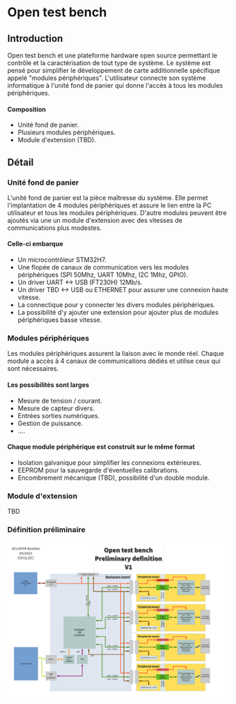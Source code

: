 # Open test bench

## Introduction

Open test bench et une plateforme hardware open source permettant  le contrôle  et la caractérisation de tout type de système.
Le système est pensé pour simplifier le développement de carte additionnelle spécifique appelé "modules périphériques".
L'utilisateur connecte son système informatique à l'unité fond de panier qui donne l'accès à tous les modules périphériques.

#### Composition
- Unité fond de panier.
- Plusieurs modules périphériques.
- Module d'extension (TBD).

## Détail

### Unité fond de panier

L'unité fond de panier est la pièce maîtresse du système.
Elle permet l'implantation de 4 modules périphériques et assure le lien entre la PC utilisateur et tous les modules périphériques.
D'autre modules peuvent être ajoutés via une un module d'extension avec des vitesses de communications plus modestes.

#### Celle-ci embarque
- Un microcontrôleur STM32H7.
- Une flopée de canaux de communication vers les modules périphériques (SPI 50Mhz, UART 10Mhz, I2C 1Mhz, GPIO).
- Un driver UART <-> USB (FT230H) 12Mb/s.
- Un driver TBD <-> USB ou ETHERNET pour assurer une connexion  haute vitesse.
- La connectique pour y connecter les divers modules périphériques.
- La possibilité d'y ajouter une extension pour ajouter plus de modules périphériques basse vitesse.

### Modules périphériques

Les modules périphériques assurent la liaison avec le monde réel.
Chaque module a accès à 4 canaux de communications dédiés et utilise ceux qui sont nécessaires.

#### Les possibilités sont larges
- Mesure de tension / courant.
- Mesure de capteur divers.
- Entrées sorties numériques.
- Gestion de puissance.
- ....

#### Chaque module périphérique est construit sur le même format
- Isolation galvanique pour simplifier les connexions extérieures.
- EEPROM pour la sauvegarde d'éventuelles calibrations.
- Encombrement mécanique (TBD), possibilité d'un double module.

### Module d'extension
TBD

### Définition préliminaire
<img src="Definition/PreliminaryDef.jpg" alt="Définition préliminaire">
